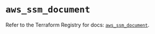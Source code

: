 # `aws_ssm_document`

Refer to the Terraform Registry for docs: [`aws_ssm_document`](https://registry.terraform.io/providers/hashicorp/aws/4.67.0/docs/resources/ssm_document).

